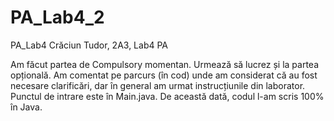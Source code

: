 # PA_Lab4_2
PA_Lab4
Crăciun Tudor, 2A3, Lab4 PA

Am făcut partea de Compulsory momentan. Urmează să lucrez și la partea opțională.
Am comentat pe parcurs (în cod) unde am considerat că au fost necesare clarificări, dar în general am urmat instrucțiunile din laborator.
Punctul de intrare este în Main.java. De această dată, codul l-am scris 100% în Java.
